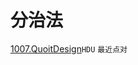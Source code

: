 # 分治法

[1007.QuoitDesign](https://github.com/faxinwang/OJ_HDU/blob/master/dc/1007.QuoitDesign.cpp)`HDU` `最近点对`
